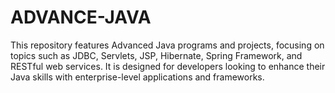 # ADVANCE-JAVA
This repository features Advanced Java programs and projects, focusing on topics such as JDBC, Servlets, JSP, Hibernate, Spring Framework, and RESTful web services. It is designed for developers looking to enhance their Java skills with enterprise-level applications and frameworks.

